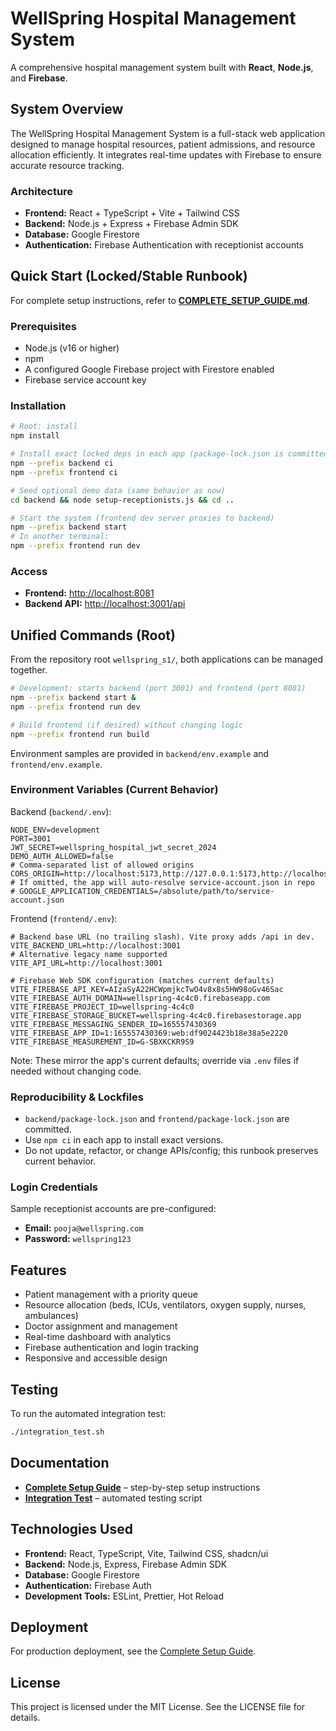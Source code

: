 # WellSpring Hospital Management System

A comprehensive hospital management system built with **React**, **Node.js**, and **Firebase**.

## System Overview

The WellSpring Hospital Management System is a full-stack web application designed to manage hospital resources, patient admissions, and resource allocation efficiently. It integrates real-time updates with Firebase to ensure accurate resource tracking.

### Architecture

* **Frontend:** React + TypeScript + Vite + Tailwind CSS
* **Backend:** Node.js + Express + Firebase Admin SDK
* **Database:** Google Firestore
* **Authentication:** Firebase Authentication with receptionist accounts

## Quick Start (Locked/Stable Runbook)

For complete setup instructions, refer to **[COMPLETE_SETUP_GUIDE.md](./COMPLETE_SETUP_GUIDE.md)**.

### Prerequisites

* Node.js (v16 or higher)
* npm
* A configured Google Firebase project with Firestore enabled
* Firebase service account key

### Installation

```bash
# Root: install
npm install

# Install exact locked deps in each app (package-lock.json is committed)
npm --prefix backend ci
npm --prefix frontend ci

# Seed optional demo data (same behavior as now)
cd backend && node setup-receptionists.js && cd ..

# Start the system (frontend dev server proxies to backend)
npm --prefix backend start
# In another terminal:
npm --prefix frontend run dev
```

### Access

* **Frontend:** [http://localhost:8081](http://localhost:8081)
* **Backend API:** [http://localhost:3001/api](http://localhost:3001/api)

## Unified Commands (Root)

From the repository root `wellspring_s1/`, both applications can be managed together.

```bash
# Development: starts backend (port 3001) and frontend (port 8081)
npm --prefix backend start &
npm --prefix frontend run dev

# Build frontend (if desired) without changing logic
npm --prefix frontend run build
```

Environment samples are provided in `backend/env.example` and `frontend/env.example`.

### Environment Variables (Current Behavior)

Backend (`backend/.env`):

```
NODE_ENV=development
PORT=3001
JWT_SECRET=wellspring_hospital_jwt_secret_2024
DEMO_AUTH_ALLOWED=false
# Comma-separated list of allowed origins
CORS_ORIGIN=http://localhost:5173,http://127.0.0.1:5173,http://localhost:8081
# If omitted, the app will auto-resolve service-account.json in repo
# GOOGLE_APPLICATION_CREDENTIALS=/absolute/path/to/service-account.json
```

Frontend (`frontend/.env`):

```
# Backend base URL (no trailing slash). Vite proxy adds /api in dev.
VITE_BACKEND_URL=http://localhost:3001
# Alternative legacy name supported
VITE_API_URL=http://localhost:3001

# Firebase Web SDK configuration (matches current defaults)
VITE_FIREBASE_API_KEY=AIzaSyA22HCWpmjkcTwO4v8x8s5HW98oGv46Sac
VITE_FIREBASE_AUTH_DOMAIN=wellspring-4c4c0.firebaseapp.com
VITE_FIREBASE_PROJECT_ID=wellspring-4c4c0
VITE_FIREBASE_STORAGE_BUCKET=wellspring-4c4c0.firebasestorage.app
VITE_FIREBASE_MESSAGING_SENDER_ID=165557430369
VITE_FIREBASE_APP_ID=1:165557430369:web:df9024423b18e38a5e2220
VITE_FIREBASE_MEASUREMENT_ID=G-SBXKCKR9S9
```

Note: These mirror the app's current defaults; override via `.env` files if needed without changing code.

### Reproducibility & Lockfiles

* `backend/package-lock.json` and `frontend/package-lock.json` are committed.
* Use `npm ci` in each app to install exact versions.
* Do not update, refactor, or change APIs/config; this runbook preserves current behavior.

### Login Credentials

Sample receptionist accounts are pre-configured:

* **Email:** `pooja@wellspring.com`
* **Password:** `wellspring123`

## Features

* Patient management with a priority queue
* Resource allocation (beds, ICUs, ventilators, oxygen supply, nurses, ambulances)
* Doctor assignment and management
* Real-time dashboard with analytics
* Firebase authentication and login tracking
* Responsive and accessible design

## Testing

To run the automated integration test:

```bash
./integration_test.sh
```

## Documentation

* **[Complete Setup Guide](./COMPLETE_SETUP_GUIDE.md)** – step-by-step setup instructions
* **[Integration Test](./integration_test.sh)** – automated testing script

## Technologies Used

* **Frontend:** React, TypeScript, Vite, Tailwind CSS, shadcn/ui
* **Backend:** Node.js, Express, Firebase Admin SDK
* **Database:** Google Firestore
* **Authentication:** Firebase Auth
* **Development Tools:** ESLint, Prettier, Hot Reload

## Deployment

For production deployment, see the [Complete Setup Guide](./COMPLETE_SETUP_GUIDE.md#production-deployment).

## License

This project is licensed under the MIT License. See the LICENSE file for details.

